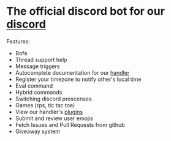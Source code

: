 # The official discord bot for our [discord](https://sern.dev/discord)

Features:

-   Bofa
-   Thread support help
-   Message triggers
-   Autocomplete documentation for our [handler](https://github.com/sern-handler/handler)
-   Register your timezone to notify other's local time
-   Eval command
-   Hybrid commands
-   Switching discord prescenses
-   Games (rps, tic tac toe)
-   View our handler's [plugins](https://github.com/sern-handler/awesome-plugins)
-   Submit and review user emojis
-   Fetch Issues and Pull Requests from github
-   Giveaway system

